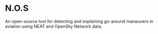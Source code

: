 # N.O.S
An open-source tool for detecting and explaining go-around maneuvers in aviation using NEAT and OpenSky Network data.
